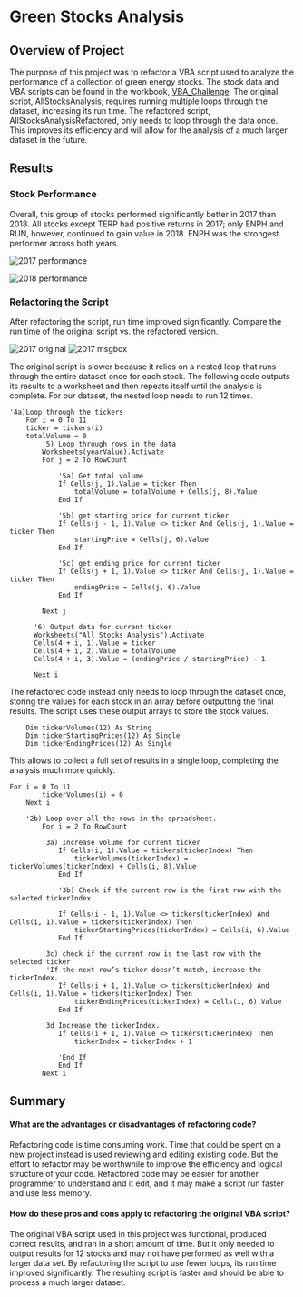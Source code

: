 # Green Stocks Analysis
## Overview of Project
The purpose of this project was to refactor a VBA script used to analyze the performance of a collection of green energy stocks. The stock data and VBA scripts can be found in the workbook, [VBA_Challenge](VBA_Challenge.xlsm). The original script, AllStocksAnalysis, requires running multiple loops through the dataset, increasing its run time. The refactored script, AllStocksAnalysisRefactored, only needs to loop through the data once. This improves its efficiency and will allow for the analysis of a much larger dataset in the future.

## Results
### Stock Performance
Overall, this group of stocks performed significantly better in 2017 than 2018. All stocks except TERP had positive returns in 2017; only ENPH and RUN, however, continued to gain value in 2018. ENPH was the strongest performer across both years.

![2017 performance](https://user-images.githubusercontent.com/79542537/111043830-ca1b5a00-8412-11eb-859d-2e26642bdbb9.PNG)

![2018 performance](https://user-images.githubusercontent.com/79542537/111043843-e15a4780-8412-11eb-8801-b6d6785346af.png)

### Refactoring the Script
After refactoring the script, run time improved significantly. Compare the run time of the original script vs. the refactored version.

![2017 original](https://user-images.githubusercontent.com/79542537/111043475-c71f6a00-8410-11eb-95b7-e01a15937f56.png)
![2017 msgbox](https://user-images.githubusercontent.com/79542537/111043476-cbe41e00-8410-11eb-8015-bf3c90592199.png)

The original script is slower because it relies on a nested loop that runs through the entire dataset once for each stock. The following code outputs its results to a worksheet and then repeats itself until the analysis is complete. For our dataset, the nested loop needs to run 12 times.

```
'4a)Loop through the tickers
    For i = 0 To 11
    ticker = tickers(i)
    totalVolume = 0
        '5) Loop through rows in the data
        Worksheets(yearValue).Activate
        For j = 2 To RowCount
        
            '5a) Get total volume
            If Cells(j, 1).Value = ticker Then
                totalVolume = totalVolume + Cells(j, 8).Value
            End If
        
            '5b) get starting price for current ticker
            If Cells(j - 1, 1).Value <> ticker And Cells(j, 1).Value = ticker Then
                startingPrice = Cells(j, 6).Value
            End If
            
            '5c) get ending price for current ticker
            If Cells(j + 1, 1).Value <> ticker And Cells(j, 1).Value = ticker Then
                endingPrice = Cells(j, 6).Value
            End If
            
        Next j
      
      '6) Output data for current ticker
      Worksheets("All Stocks Analysis").Activate
      Cells(4 + i, 1).Value = ticker
      Cells(4 + i, 2).Value = totalVolume
      Cells(4 + i, 3).Value = (endingPrice / startingPrice) - 1
      
      Next i
   ```  
      
The refactored code instead only needs to loop through the dataset once, storing the values for each stock in an array before outputting the final results. The script uses these output arrays to store the stock values.
```
    Dim tickerVolumes(12) As String
    Dim tickerStartingPrices(12) As Single
    Dim tickerEndingPrices(12) As Single
```
This allows to collect a full set of results in a single loop, completing the analysis much more quickly.
```
For i = 0 To 11
        tickerVolumes(i) = 0
    Next i
        
    '2b) Loop over all the rows in the spreadsheet.
        For i = 2 To RowCount
        
        '3a) Increase volume for current ticker
            If Cells(i, 1).Value = tickers(tickerIndex) Then
                tickerVolumes(tickerIndex) = tickerVolumes(tickerIndex) + Cells(i, 8).Value
            End If
            
            '3b) Check if the current row is the first row with the selected tickerIndex.
  
            If Cells(i - 1, 1).Value <> tickers(tickerIndex) And Cells(i, 1).Value = tickers(tickerIndex) Then
                tickerStartingPrices(tickerIndex) = Cells(i, 6).Value
            End If
        
        '3c) check if the current row is the last row with the selected ticker
         'If the next row’s ticker doesn’t match, increase the tickerIndex.
            If Cells(i + 1, 1).Value <> tickers(tickerIndex) And Cells(i, 1).Value = tickers(tickerIndex) Then
                tickerEndingPrices(tickerIndex) = Cells(i, 6).Value
            End If
            
        '3d Increase the tickerIndex.
            If Cells(i + 1, 1).Value <> tickers(tickerIndex) Then
                tickerIndex = tickerIndex + 1
            
            'End If
            End If
        Next i
 ```
## Summary
#### What are the advantages or disadvantages of refactoring code?
Refactoring code is time consuming work. Time that could be spent on a new project instead is used reviewing and editing existing code. But the effort to refactor may be worthwhile to improve the efficiency and logical structure of your code. Refactored code may be easier for another programmer to understand and it edit, and it may make a script run faster and use less memory.

#### How do these pros and cons apply to refactoring the original VBA script?

The original VBA script used in this project was functional, produced correct results, and ran in a short amount of time. But it only needed to output results for 12 stocks and may not have performed as well with a larger data set. By refactoring the script to use fewer loops, its run time improved significantly. The resulting script is faster and should be able to process a much larger dataset.
